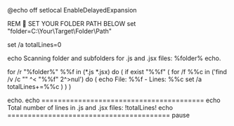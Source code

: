 @echo off
setlocal EnableDelayedExpansion

REM 🔧 SET YOUR FOLDER PATH BELOW
set "folder=C:\Your\Target\Folder\Path"

set /a totalLines=0

echo Scanning folder and subfolders for .js and .jsx files: %folder%
echo.

for /r "%folder%" %%f in (*.js *.jsx) do (
    if exist "%%f" (
        for /f %%c in ('find /v /c "" ^< "%%f" 2^>nul') do (
            echo File: %%f - Lines: %%c
            set /a totalLines+=%%c
        )
    )
)

echo.
echo ========================================
echo Total number of lines in .js and .jsx files: !totalLines!
echo ========================================
pause